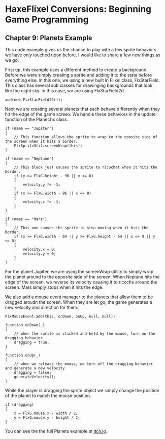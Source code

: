 # HaxeFlixel Conversions: Beginning Game Programming
## Chapter 9: Planets Example

This code example gives us the chance to play with a few sprite behaviors we have only touched upon before. I would like to share a few new things as we go.

First up, this example uses a different method to create a background. Before we were simply creating a sprite and adding it to the state before everything else. In this one, we using a new built in Flixel class, FlxStarField. This class has several sub classes for drawinging backgrounds that look like the night sky. In this case, we are using FlxStarField2d. 

```
add(new FlxStarField2D());
```

Next we are creating several planets that each behave differently when they hit the edge of the game screen. We handle these behaviors in the update function of the Planet.hx class.

```
if (name == "Jupiter")
{
    // This function allows the sprite to wrap to the oposite side of the screen when it hits a border.
    FlxSpriteUtil.screenWrap(this);
}

if (name == "Neptune")
{
    // This block just causes the sprite to ricochet when it hits the border.
    if (y >= FlxG.height - 96 || y <= 0)
    {
        velocity.y *= -1;
    }
    if (x >= FlxG.width - 96 || x <= 0)
    {
        velocity.x *= -1;
    }
}

if (name == "Mars")
{
    // This one causes the sprite to stop moving when it hits the border.
    if (x >= FlxG.width - 64 || y >= FlxG.height - 64 || x <= 0 || y <= 0)
    {
        velocity.x = 0;
        velocity.y = 0;
    }
}
```

For the planet Jupiter, we are using the screenWrap utility to simply wrap the planet around to the opposite side of the screen. When Neptune hits the edge of the screen, we reverse its velocity causing it to ricoche around the screen. Mars simply stops when it hits the edge. 

We also add a mouse event manager to the planets that allow them to be dragged aroudn the screen. When they are let go, the game generates a new velocity and direction for them. 

```
FlxMouseEvent.add(this, onDown, onUp, null, null);

function onDown(_)
{
    // when the sprite is clicked and held by the mouse, turn on the dragging behavior
    dragging = true;
}

function onUp(_)
{
    // when we release the mouse, we turn off the dragging behavior and generate a new velocity
    dragging = false;
    generateVelocity();
}
```

While the player is dragging the sprite object we simply change the position of the planet to match the mouse position.

```
if (dragging)
{
    x = FlxG.mouse.x - width / 2;
    y = FlxG.mouse.y - height / 2;
}
```

You can see the the full Planets example at [itch.io](https://heroofdermwood.itch.io/bgp-planets).